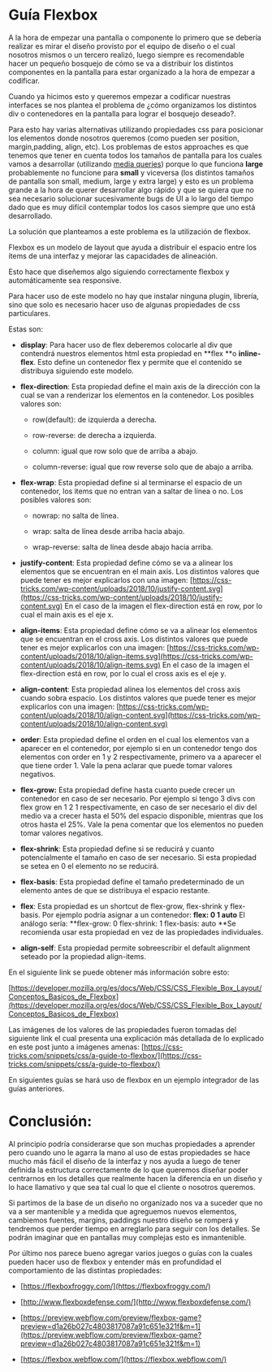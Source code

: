 # Guía Flexbox

A la hora de empezar una pantalla o componente lo primero que se debería realizar es mirar el diseño provisto por el equipo de diseño o el cual nosotros mismos o un tercero realizó, luego siempre es recomendable hacer un pequeño bosquejo de cómo se va a distribuir los distintos componentes en la pantalla para estar organizado a la hora de empezar a codificar.

Cuando ya hicimos esto y queremos empezar a codificar nuestras interfaces se nos plantea el problema de ¿cómo organizamos los distintos div o contenedores en la pantalla para lograr el bosquejo deseado?.

Para esto hay varias alternativas utilizando propiedades css para posicionar los elementos donde nosotros queremos (como pueden ser position, margin,padding, align, etc). 
Los problemas de estos approaches es que tenemos que tener en cuenta todos los tamaños de pantalla para los cuales vamos a desarrollar (utilizando [media queries](https://developer.mozilla.org/es/docs/CSS/Media_queries)) porque lo que funciona **large** probablemente no funcione para **small** y viceversa (los distintos tamaños de pantalla son small, medium, large y extra large) y esto es un problema grande a la hora de querer desarrollar algo rápido y que se quiera que no sea necesario solucionar sucesivamente bugs de UI a lo largo del tiempo dado que es muy difícil contemplar todos los casos siempre que uno está desarrollado.

La solución que planteamos a este problema es la utilización de flexbox.

Flexbox es un modelo de layout que ayuda a distribuir el espacio entre los ítems de una interfaz y mejorar las capacidades de alineación.

Esto hace que diseñemos algo siguiendo correctamente flexbox y automáticamente sea responsive.

Para hacer uso de este modelo no hay que instalar ninguna plugin, librería, sino que solo es necesario hacer uso de algunas propiedades de css particulares.

Estas son:

* **display**:
Para hacer uso de flex deberemos colocarle al div que contendrá nuestros elementos html esta propiedad en **flex **o **inline-flex**.
Esto define un contenedor flex y permite que el contenido se distribuya siguiendo este modelo.

* **flex-direction**:
Esta propiedad define el main axis de la dirección con la cual se van a renderizar los elementos en la contenedor.
Los posibles valores son:

    * row(default): de izquierda a derecha.

    * row-reverse: de derecha a izquierda.

    * column: igual que row solo que de arriba a abajo.

    * column-reverse: igual que row reverse solo que de abajo a arriba.

* **flex-wrap**:
Esta propiedad define si al terminarse el espacio de un contenedor, los items que no entran van a saltar de línea o no.
Los posibles valores son:

    * nowrap: no salta de línea.

    * wrap: salta de línea desde arriba hacia abajo.

    * wrap-reverse: salta de línea desde abajo hacia arriba.

* **justify-content**:
Esta propiedad define cómo se va a alinear los elementos que se encuentran en el main axis.
Los distintos valores que puede tener es mejor explicarlos con una imagen:
[https://css-tricks.com/wp-content/uploads/2018/10/justify-content.svg](https://css-tricks.com/wp-content/uploads/2018/10/justify-content.svg)
En el caso de la imagen el flex-direction está en row, por lo cual el main axis es el eje x.

* **align-items**:
Esta propiedad define cómo se va a alinear los elementos que se encuentran en el cross axis.
Los distintos valores que puede tener es mejor explicarlos con una imagen:
[https://css-tricks.com/wp-content/uploads/2018/10/align-items.svg](https://css-tricks.com/wp-content/uploads/2018/10/align-items.svg)
En el caso de la imagen el flex-direction está en row, por lo cual el cross axis es el eje y.

* **align-content**:
Esta propiedad alinea los elementos del cross axis cuando sobra espacio.
Los distintos valores que puede tener es mejor explicarlos con una imagen:
[https://css-tricks.com/wp-content/uploads/2018/10/align-content.svg](https://css-tricks.com/wp-content/uploads/2018/10/align-content.svg)

* **order**:
Esta propiedad define el orden en el cual los elementos van a aparecer en el contenedor, por ejemplo si en un contenedor tengo dos elementos con order en 1 y 2 respectivamente, primero va a aparecer el que tiene order 1.
Vale la pena aclarar que puede tomar valores negativos.

* **flex-grow:** 
Esta propiedad define hasta cuanto puede crecer un contenedor en caso de ser necesario.
Por ejemplo si tengo 3 divs con flex grow en 1 2 1 respectivamente, en caso de ser necesario el div del medio va a crecer hasta el 50% del espacio disponible, mientras que los otros hasta el 25%.
Vale la pena comentar que los elementos no pueden tomar valores negativos.

* **flex-shrink**:
Esta propiedad define si se reducirá y cuanto potencialmente el tamaño en caso de ser necesario.
Si esta propiedad se setea en 0 el elemento no se reducirá.

* **flex-basis**:
Esta propiedad define el tamaño predeterminado de un elemento antes de que se distribuya el espacio restante.

* **flex**: 
Esta propiedad es un shortcut de flex-grow, flex-shrink y flex-basis.
Por ejemplo podría asignar a un contenedor:
**flex: 0 1 auto**
El análogo sería:
**flex-grow: 0
flex-shrink: 1
flex-basis: auto
**Se recomienda usar esta propiedad en vez de las propiedades individuales.

* **align-self**:
Esta propiedad permite sobreescribir el default alignment seteado por la propiedad align-items.


En el siguiente link se puede obtener más información sobre esto:

[https://developer.mozilla.org/es/docs/Web/CSS/CSS_Flexible_Box_Layout/Conceptos_Basicos_de_Flexbox](https://developer.mozilla.org/es/docs/Web/CSS/CSS_Flexible_Box_Layout/Conceptos_Basicos_de_Flexbox)

Las imágenes de los valores de las propiedades fueron tomadas del siguiente link el cual presenta una explicación más detallada de lo explicado en este post junto a imágenes amenas:
[https://css-tricks.com/snippets/css/a-guide-to-flexbox/](https://css-tricks.com/snippets/css/a-guide-to-flexbox/)

En siguientes guías se hará uso de flexbox en un ejemplo integrador de las guías anteriores.

# Conclusión:

Al principio podría considerarse que son muchas propiedades a aprender pero cuando uno le agarra la mano al uso de estas propiedades se hace mucho más fácil el diseño de la interfaz y nos ayuda a luego de tener definida la estructura correctamente de lo que queremos diseñar poder centrarnos en los detalles que realmente hacen la diferencia en un diseño y lo hace llamativo y que sea tal cual lo que el cliente o nosotros queremos.

Si partimos de la base de un diseño no organizado nos va a suceder que no va a ser mantenible y a medida que agreguemos nuevos elementos, cambiemos fuentes, margins, paddings nuestro diseño se romperá y tendremos que perder tiempo en arreglarlo para seguir con los detalles. Se podrán imaginar que en pantallas muy complejas esto es inmantenible.

Por último nos parece bueno agregar varios juegos o guías con la cuales pueden hacer uso de flexbox y entender más en profundidad el comportamiento de las distintas propiedades: 

* [https://flexboxfroggy.com/](https://flexboxfroggy.com/)

* [http://www.flexboxdefense.com/](http://www.flexboxdefense.com/)

* [https://preview.webflow.com/preview/flexbox-game?preview=d1a26b027c4803817087a91c651e321f&m=1](https://preview.webflow.com/preview/flexbox-game?preview=d1a26b027c4803817087a91c651e321f&m=1)

* [https://flexbox.webflow.com/](https://flexbox.webflow.com/)

